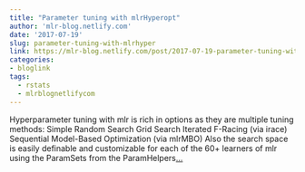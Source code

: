 ```yaml
---
title: "Parameter tuning with mlrHyperopt"
author: 'mlr-blog.netlify.com'
date: '2017-07-19'
slug: parameter-tuning-with-mlrhyper
link: https://mlr-blog.netlify.com/post/2017-07-19-parameter-tuning-with-mlrhyperopt/
categories:
- bloglink
tags:
  - rstats
  - mlrblognetlifycom
---
```


Hyperparameter tuning with mlr is rich in options as they are multiple tuning methods: Simple Random Search Grid Search Iterated F-Racing (via irace) Sequential Model-Based Optimization (via mlrMBO) Also the search space is easily definable and customizable for each of the 60+ learners of mlr using the ParamSets from the ParamHelpers[... <i class="fas fa-external-link-alt"></i>](https://mlr-blog.netlify.com/post/2017-07-19-parameter-tuning-with-mlrhyperopt/)

